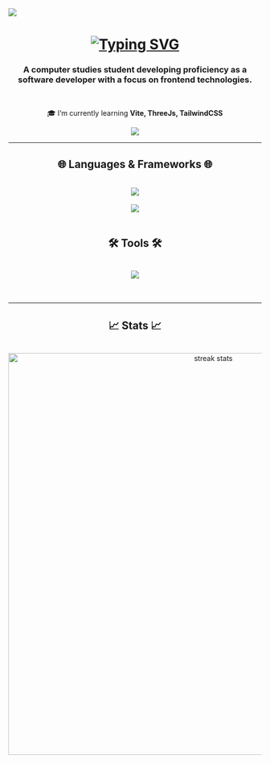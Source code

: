 <img  left_color = "#FF0000" src="https://visitor-badge.laobi.icu/badge?page_id=MiernikA.MiernikA&left_text=NumberOfVisits&left_color=black&right_color=navy" />

<h1 align="center">
<a href="https://git.io/typing-svg"><img src="https://readme-typing-svg.herokuapp.com?font=Arial+Black&weight=500&size=28&duration=3000&pause=500&color=000080&center=true&vCenter=true&random=false&width=435&lines=Hi+There!+%F0%9F%91%8B;+I'm+Adrian!" alt="Typing SVG" /></a>
</h1>

<h3 align="center">A computer studies student developing proficiency as a software developer with a focus on frontend technologies.</h3>

<br/>

<div align="center">
 
 🎓 I’m currently learning **Vite, ThreeJs, TailwindCSS**

 </div>
 
<div align="center" > 
  <a href="https://miernika.github.io/about-me/" target="_blank">
     <img src="https://img.shields.io/badge/CHECK%20MY%20PORTFOLIO!-000000?style=for-the-badge&logo=github&logoColor=white target="_blank" />
  </a>
</div>

<hr/>
<h2 align="center">🌐 Languages & Frameworks 🌐</h2>
<br/>
<div align="center">
     <img src="https://skillicons.dev/icons?i=html,css,bootstrap,js,ts,nodejs,tailwind,threejs,react,jest" /><br/><br/>
     <img src="https://skillicons.dev/icons?i=cpp,php,laravel,py,mysql" />
</div>
<br/>
<h2 align="center">🛠️ Tools 🛠️</h2>
<br/>
<div align="center">
     <img src="https://skillicons.dev/icons?i=vscode,git,github,sqlite,figma,ableton,pr,ps" /><br/><br/>
</div>

<br/>
<hr/>


<h2 align="center">📈 Stats 📈</h2>
<br>
<div align=center>
 
  <img width=800 align="left" src="https://github-readme-streak-stats-salesp07.vercel.app/?user=MiernikA&count_private=true&theme=react&border_radius=10" alt="streak stats"/>

 

</div>

<hr/>



